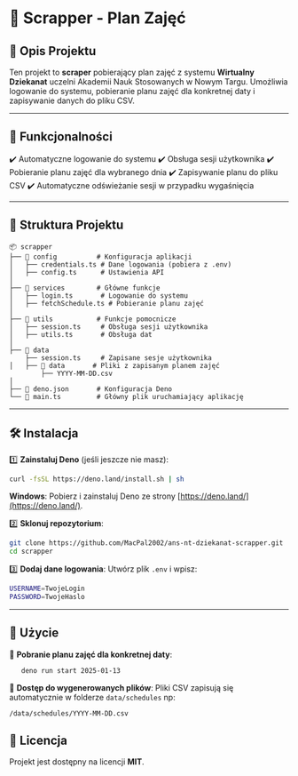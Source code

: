 # 📌 Scrapper - Plan Zajęć

## 📖 Opis Projektu
Ten projekt to **scraper** pobierający plan zajęć z systemu **Wirtualny Dziekanat** uczelni Akademii Nauk Stosowanych w Nowym Targu. Umożliwia logowanie do systemu, pobieranie planu zajęć dla konkretnej daty i zapisywanie danych do pliku CSV.

---

## 🚀 Funkcjonalności
✔️ Automatyczne logowanie do systemu
✔️ Obsługa sesji użytkownika
✔️ Pobieranie planu zajęć dla wybranego dnia
✔️ Zapisywanie planu do pliku CSV
✔️ Automatyczne odświeżanie sesji w przypadku wygaśnięcia

---

## 📂 Struktura Projektu
```
📦 scrapper
├── 📂 config          # Konfiguracja aplikacji
│   ├── credentials.ts # Dane logowania (pobiera z .env)
│   ├── config.ts      # Ustawienia API
│
├── 📂 services        # Główne funkcje
│   ├── login.ts       # Logowanie do systemu
│   ├── fetchSchedule.ts # Pobieranie planu zajęć
│
├── 📂 utils           # Funkcje pomocnicze
│   ├── session.ts     # Obsługa sesji użytkownika
│   ├── utils.ts       # Obsługa dat
│
├── 📂 data
    ├── session.ts     # Zapisane sesje użytkownika
│   ├── 📂 data       # Pliki z zapisanym planem zajęć
        ├── YYYY-MM-DD.csv
│
├── 📜 deno.json       # Konfiguracja Deno
└── 📜 main.ts         # Główny plik uruchamiający aplikację
```

---

## 🛠 Instalacja
1️⃣ **Zainstaluj Deno** (jeśli jeszcze nie masz):
   ```sh
   curl -fsSL https://deno.land/install.sh | sh
   ```
   **Windows**: Pobierz i zainstaluj Deno ze strony [https://deno.land/](https://deno.land/).

2️⃣ **Sklonuj repozytorium**:
   ```sh
   git clone https://github.com/MacPal2002/ans-nt-dziekanat-scrapper.git
   cd scrapper
   ```

3️⃣ **Dodaj dane logowania**:
   Utwórz plik `.env` i wpisz:
   ```sh
   USERNAME=TwojeLogin
   PASSWORD=TwojeHaslo
   ```

---

## 📝 Użycie
📌 **Pobranie planu zajęć dla konkretnej daty**:
```sh
   deno run start 2025-01-13
```

📌 **Dostęp do wygenerowanych plików**:
Pliki CSV zapisują się automatycznie w folderze `data/schedules` np:
```
/data/schedules/YYYY-MM-DD.csv
```

## 📜 Licencja
Projekt jest dostępny na licencji **MIT**.
